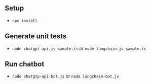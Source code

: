 ## Setup
* `npm install`

## Generate unit tests
* `node chatgpt-api.js sample.ts` or `node langchain.js sample.ts`

## Run chatbot
* `node chatgtp-api-bot.js` or `node langchain-bot.js`
